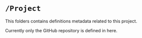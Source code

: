# `/Project`

This folders contains definitions metadata related to this project.

Currently only the GitHub repository is defined in here.
